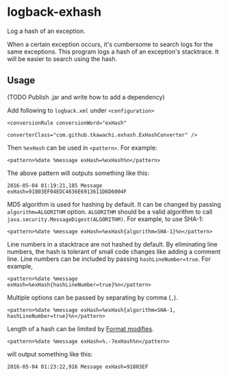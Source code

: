 # logback-exhash

Log a hash of an exception.

When a certain exception occurs, it's cumbersome to search logs for the same 
exceptions. This program logs a hash of an exception's stacktrace.
It will be easier to search using the hash.

## Usage

(TODO Publish .jar and write how to add a dependency)

Add following to `logback.xml` under `<configuration>`

```
<conversionRule conversionWord="exHash"
                converterClass="com.github.tkawachi.exhash.ExHashConverter" />
```

Then `%exHash` can be used in `<pattern>`. For example:

```
<pattern>%date %message exHash=%exHash%n</pattern>
```

The above pattern will outputs something like this:

```
2016-05-04 01:19:21,185 Message exHash=91803EF04EDC4636E6913611D6D6004F
```

MD5 algorithm is used for hashing by default. It can be changed by
passing `algorithm=ALGORITHM` option. `ALGORITHM` should be a valid algorithm
to call `java.security.MessageDigest(ALGORITHM)`. For example, to use SHA-1:

```
<pattern>%date %message exHash=%exHash{algorithm=SHA-1}%n</pattern>
```

Line numbers in a stacktrace are not hashed by default. By eliminating
line numbers, the hash is tolerant of small code changes like adding a
comment line. Line numbers can be included by passing `hashLineNumber=true`.
For example,

```
<pattern>%date %message exHash=%exHash{hashLineNumber=true}%n</pattern>
```

Multiple options can be passed by separating by comma (`,`).

```
<pattern>%date %message exHash=%exHash{algorithm=SHA-1, hashLineNumber=true}%n</pattern>
```

Length of a hash can be limited by [Format modifies](http://logback.qos.ch/manual/layouts.html#formatModifiers).

```
<pattern>%date %message exHash=%.-7exHash%n</pattern>
```

will output something like this:

```
2016-05-04 01:23:22,916 Message exHash=91803EF
```
